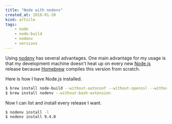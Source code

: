 ```yaml
---
title: "Node with nodenv"
created_at: 2018-01-20
kind: article
tags:
    - node
    - node-build
    - nodenv
    - versions
---
```


Using [nodenv](https://github.com/nodenv/nodenv) has several advantages. One main advantage for my usage is that my development machine doesn't heat up on every new [Node.js](https://nodejs.org/en/) release because [Homebrew](https://brew.sh) compiles this version from scratch.

Here is how I have Node.js installed.

~~~ bash
$ brew install node-build --without-autoconf --without-openssl --without-pkg-config
$ brew install nodenv --without-bash-extension
~~~

Now I can list and install every release I want.

~~~ bash
$ nodenv install -l
$ nodenv install 9.4.0
~~~
